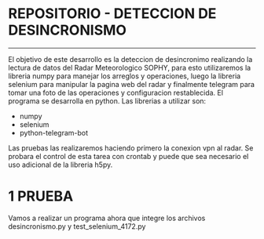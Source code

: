# REPOSITORIO - DETECCION DE DESINCRONISMO
---
El objetivo de este desarrollo es la deteccion de desincronimo realizando la lectura de datos del Radar Meteorologico SOPHY, para esto utilizaremos la libreria numpy para manejar los arreglos y operaciones, luego la libreria selenium para manipular la pagina web del radar y finalmente telegram para tomar una foto de las operaciones y configuracion restablecida.
El programa se desarrolla en python. Las librerias a utilizar son:
- numpy
- selenium
- python-telegram-bot

Las pruebas las realizaremos haciendo primero la conexion vpn al radar. Se probara el control de esta tarea con crontab y puede que sea necesario el uso adicional de la libreria h5py.

# 1 PRUEBA
Vamos a realizar un programa ahora que integre los archivos desincronismo.py y test_selenium_4172.py
